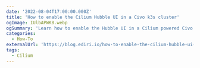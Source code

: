```yaml
---
date: '2022-08-04T17:00:00.000Z'
title: 'How to enable the Cilium Hubble UI in a Civo k3s cluster'
ogImage: IUlbAPWK8.webp
ogSummary: 'Learn how to enable the Hubble UI in a Cilium powered Civo k3s cluster'
categories:
  - How-To
externalUrl: 'https://blog.ediri.io/how-to-enable-the-cilium-hubble-ui-in-a-civo-k3s-cluster'
tags:
  - Cilium
---
```

